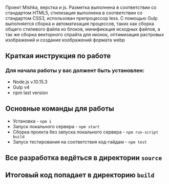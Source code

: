 Проект Mishka, верстка и js. Разметка выполнена в соответствии со стандартом HTML5, стилизация выполнена в соответствии со стандартом CSS3, использован препроцессор less. C помощью Gulp выполняется сборка и автоматизация процессов, таких как сборка общего стилевого файла из блоков, минификация исходных файлов, а так же сборка векторного спрайта для иконок, оптимизация растровых изображений и создание изображений формата webp

## Краткая инструкция по работе
### Для начала работы у вас должент быть установлен:
* Node.js v.10.15.3
* Gulp v4
* npm last version
## Основные команды для работы
* Установка - `npm i`
* Запуск локального сервера - `npm start`
* Сборка проекта без запуска локального сервера - `npm run-script build`
* Запуск тестирования на соответствия код-гайдам - `npm test`

## Все разработка ведёться в директории `source`
## Итоговый код попадает в директорию `build`
